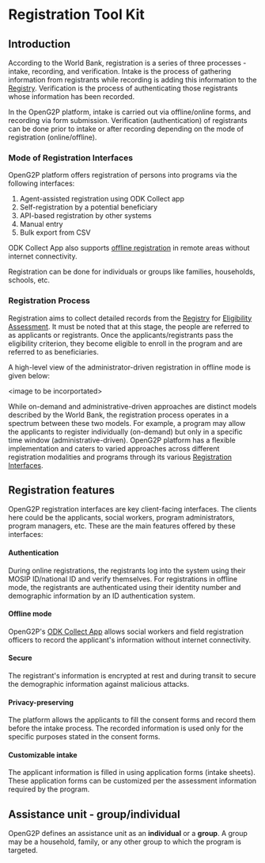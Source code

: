 # Registration Tool Kit

## Introduction

According to the World Bank, registration is a series of three processes - intake, recording, and verification. Intake is the process of gathering information from registrants while recording is adding this information to the [Registry](broken-reference). Verification is the process of authenticating those registrants whose information has been recorded.

In the OpenG2P platform, intake is carried out via offline/online forms, and recording via form submission. Verification (authentication) of registrants can be done prior to intake or after recording depending on the mode of registration (online/offline).

### Mode of Registration Interfaces

OpenG2P platform offers registration of persons into programs via the following interfaces:

1. Agent-assisted registration using ODK Collect app
2. Self-registration by a potential beneficiary
3. API-based registration by other systems
4. Manual entry
5. Bulk export from CSV

ODK Collect App also supports [offline registration](broken-reference) in remote areas without internet connectivity.

Registration can be done for individuals or groups like families, households, schools, etc.

### Registration Process

Registration aims to collect detailed records from the [Registry](broken-reference) for [Eligibility Assessment](broken-reference). It must be noted that at this stage, the people are referred to as applicants or registrants. Once the applicants/registrants pass the eligibility criterion, they become eligible to enroll in the program and are referred to as beneficiaries.

A high-level view of the administrator-driven registration in offline mode is given below:

\<image to be incorportated>

While on-demand and administrative-driven approaches are distinct models described by the World Bank, the registration process operates in a spectrum between these two models. For example, a program may allow the applicants to register individually (on-demand) but only in a specific time window (administrative-driven). OpenG2P platform has a flexible implementation and caters to varied approaches across different registration modalities and programs through its various [Registration Interfaces](broken-reference).

## Registration features

OpenG2P registration interfaces are key client-facing interfaces. The clients here could be the applicants, social workers, program administrators, program managers, etc. These are the main features offered by these interfaces:

#### **Authentication**

During online registrations, the registrants log into the system using their MOSIP ID/national ID and verify themselves. For registrations in offline mode, the registrants are authenticated using their identity number and demographic information by an ID authentication system.

#### **Offline mode**

OpenG2P's [ODK Collect App](broken-reference) allows social workers and field registration officers to record the applicant's information without internet connectivity.

#### **Secure**

The registrant's information is encrypted at rest and during transit to secure the demographic information against malicious attacks.

#### **Privacy-preserving**

The platform allows the applicants to fill the consent forms and record them before the intake process. The recorded information is used only for the specific purposes stated in the consent forms.

#### Customizable intake

The applicant information is filled in using application forms (intake sheets). These application forms can be customized per the assessment information required by the program.

## Assistance unit - group/individual

OpenG2P defines an assistance unit as an **individual** or a **group**. A group may be a household, family, or any other group to which the program is targeted.
